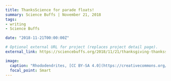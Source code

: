 ```yaml
---
title: ThanksScience for parade floats!
summary: Science Buffs | November 21, 2018
tags:
- writing
- Science Buffs

date: "2018-11-21T00:00:00Z"

# Optional external URL for project (replaces project detail page).
external_link: https://sciencebuffs.org/2018/11/21/thanksgiving-thanksscience-thanks-for-parade-floats/

image:
  caption: "Rhododendrites, [CC BY-SA 4.0](https://creativecommons.org/licenses/by-sa/4.0), via Wikimedia Commons"
  focal_point: Smart
---
```

